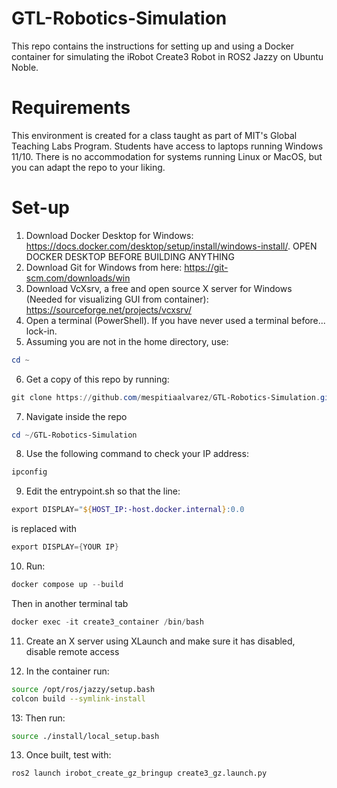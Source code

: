 # GTL-Robotics-Simulation
This repo contains the instructions for setting up and using a Docker container for simulating the iRobot Create3 Robot in ROS2 Jazzy on Ubuntu Noble.

# Requirements
This environment is created for a class taught as part of MIT's Global Teaching Labs Program. Students have access to laptops running Windows 11/10. There is no accommodation for systems running Linux or MacOS, but you can adapt the repo to your liking.

# Set-up
1. Download Docker Desktop for Windows: https://docs.docker.com/desktop/setup/install/windows-install/. OPEN DOCKER DESKTOP BEFORE BUILDING ANYTHING
2. Download Git for Windows from here: https://git-scm.com/downloads/win
3. Download VcXsrv, a free and open source X server for Windows (Needed for visualizing GUI from container): https://sourceforge.net/projects/vcxsrv/
4. Open a terminal (PowerShell). If you have never used a terminal before... lock-in.
5. Assuming you are not in the home directory, use:
```powershell 
cd ~
```
6. Get a copy of this repo by running:  
```powershell
git clone https://github.com/mespitiaalvarez/GTL-Robotics-Simulation.git
```
7. Navigate inside the repo
```powershell
cd ~/GTL-Robotics-Simulation
```

8. Use the following command to check your IP address:
```powershell
ipconfig
```

9. Edit the entrypoint.sh so that the line:
```powershell
export DISPLAY="${HOST_IP:-host.docker.internal}:0.0
```
is replaced with 
```powershell
export DISPLAY={YOUR IP}
```

10. Run:
```powershell
docker compose up --build
```

Then in another terminal tab

```powershell
docker exec -it create3_container /bin/bash
```

11. Create an X server using XLaunch and make sure it has disabled, disable remote access

12. In the container run:
```bash
source /opt/ros/jazzy/setup.bash
colcon build --symlink-install
```
13: Then run:
```bash
source ./install/local_setup.bash
```

13. Once built, test with:
```bash
ros2 launch irobot_create_gz_bringup create3_gz.launch.py
```